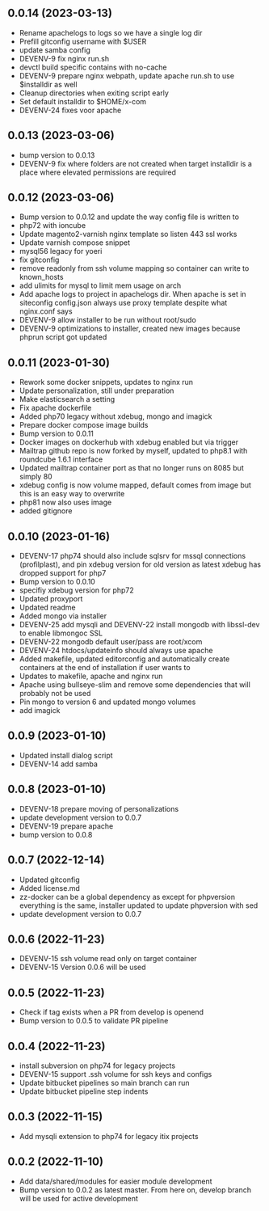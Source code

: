 ## 0.0.14 (2023-03-13)


*  Rename apachelogs to logs so we have a single log dir
*  Prefill gitconfig username with $USER
*  update samba config
*  DEVENV-9 fix nginx run.sh
*  devctl build specific contains with no-cache
*  DEVENV-9 prepare nginx webpath, update apache run.sh to use $installdir as well
*  Cleanup directories when exiting script early
*  Set default installdir to $HOME/x-com
*  DEVENV-24 fixes voor apache



## 0.0.13 (2023-03-06)


*  bump version to 0.0.13
*  DEVENV-9 fix where folders are not created when target installdir is a place where elevated permissions are required



## 0.0.12 (2023-03-06)


*  Bump version to 0.0.12 and update the way config file is written to
*  php72 with ioncube
*  Update magento2-varnish nginx template so listen 443 ssl works
*  Update varnish compose snippet
*  mysql56 legacy for yoeri
*  fix gitconfig
*  remove readonly from ssh volume mapping so container can write to known_hosts
*  add ulimits for mysql to limit mem usage on arch
*  Add apache logs to project in apachelogs dir. When apache is set in siteconfig config.json always use proxy template despite what nginx.conf says
*  DEVENV-9 allow installer to be run without root/sudo
*  DEVENV-9 optimizations to installer, created new images because phprun script got updated



## 0.0.11 (2023-01-30)


*  Rework some docker snippets, updates to nginx run
*  Update personalization, still under preparation
*  Make elasticsearch a setting
*  Fix apache dockerfile
*  Added php70 legacy without xdebug, mongo and imagick
*  Prepare docker compose image builds
*  Bump version to 0.0.11
*  Docker images on dockerhub with xdebug enabled but via trigger
*  Mailtrap github repo is now forked by myself, updated to php8.1 with roundcube 1.6.1 interface
*  Updated mailtrap container port as that no longer runs on 8085 but simply 80
*  xdebug config is now volume mapped, default comes from image but this is an easy way to overwrite
*  php81 now also uses image
*  added gitignore



## 0.0.10 (2023-01-16)


*  DEVENV-17 php74 should also include sqlsrv for mssql connections (profilplast), and pin xdebug version for old version as latest xdebug has dropped support for php7
*  Bump version to 0.0.10
*  specifiy xdebug version for php72
*  Updated proxyport
*  Updated readme
*  Added mongo via installer
*  DEVENV-25 add mysqli and DEVENV-22 install mongodb with libssl-dev to enable libmongoc SSL
*  DEVENV-22 mongodb default user/pass are root/xcom
*  DEVENV-24 htdocs/updateinfo should always use apache
*  Added makefile, updated editorconfig and automatically create containers at the end of installation if user wants to
*  Updates to makefile, apache and nginx run
*  Apache using bullseye-slim and remove some dependencies that will probably not be used
*  Pin mongo to version 6 and updated mongo volumes
*  add imagick



## 0.0.9 (2023-01-10)


*  Updated install dialog script
*  DEVENV-14 add samba



## 0.0.8 (2023-01-10)


*  DEVENV-18 prepare moving of personalizations
*  update development version to 0.0.7
*  DEVENV-19 prepare apache
*  bump version to 0.0.8



## 0.0.7 (2022-12-14)


*  Updated gitconfig
*  Added license.md
*  zz-docker can be a global dependency as except for phpversion everything is the same, installer updated to update phpversion with sed
*  update development version to 0.0.7



## 0.0.6 (2022-11-23)


*  DEVENV-15 ssh volume read only on target container
*  DEVENV-15 Version 0.0.6 will be used



## 0.0.5 (2022-11-23)


*  Check if tag exists when a PR from develop is openend
*  Bump version to 0.0.5 to validate PR pipeline



## 0.0.4 (2022-11-23)


*  install subversion on php74 for legacy projects
*  DEVENV-15 support .ssh volume for ssh keys and configs
*  Update bitbucket pipelines so main branch can run
*  Update bitbucket pipeline step indents



## 0.0.3 (2022-11-15)


*  Add mysqli extension to php74 for legacy itix projects



## 0.0.2 (2022-11-10)


*  Add data/shared/modules for easier module development
*  Bump version to 0.0.2 as latest master. From here on, develop branch will be used for active development



